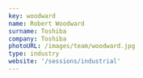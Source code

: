 ```yaml
---
key: woodward
name: Robert Woodward
surname: Toshiba
company: Toshiba
photoURL: /images/team/woodward.jpg
type: industry
website: '/sessions/industrial'
---
```

